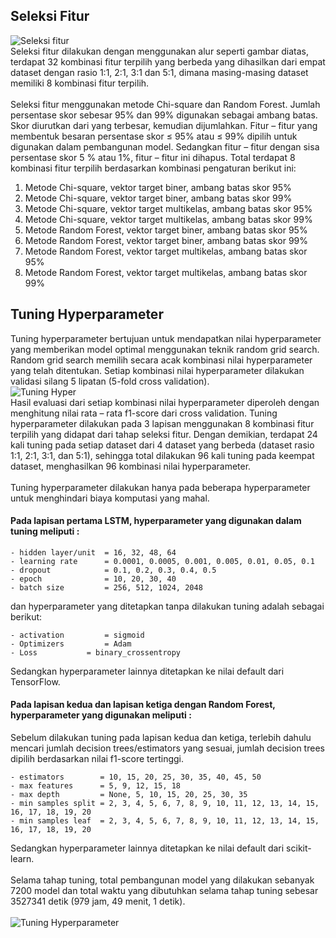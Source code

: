 ## Seleksi Fitur
![Seleksi fitur](https://github.com/fando-tek/Hybrid-learning-IDS/assets/81504312/23ec8fe5-3917-44fb-8eec-b01a9ecda91c)
\
Seleksi fitur dilakukan dengan menggunakan alur seperti gambar diatas, terdapat 32 kombinasi fitur terpilih yang berbeda yang dihasilkan dari empat dataset dengan rasio 1:1, 2:1, 3:1 dan 5:1, dimana masing-masing dataset memiliki 8 kombinasi fitur terpilih.\
\
Seleksi fitur menggunakan metode Chi-square dan Random Forest. Jumlah persentase skor sebesar 95% dan 99% digunakan sebagai ambang batas. Skor diurutkan dari yang terbesar, kemudian dijumlahkan. Fitur – fitur yang membentuk besaran persentase skor ≤ 95% atau ≤ 99% dipilih untuk digunakan dalam pembangunan model. Sedangkan  fitur – fitur dengan sisa persentase skor 5 % atau 1%, fitur – fitur ini dihapus.
Total terdapat 8 kombinasi fitur terpilih berdasarkan kombinasi pengaturan berikut ini:
1.	Metode Chi-square, vektor target biner, ambang batas skor 95%
2.	Metode Chi-square, vektor target biner, ambang batas skor 99%
3.	Metode Chi-square, vektor target multikelas, ambang batas skor 95%
4.	Metode Chi-square, vektor target multikelas, ambang batas skor 99%
5.	Metode Random Forest, vektor target biner, ambang batas skor 95%
6.	Metode Random Forest, vektor target biner, ambang batas skor 99%
7.	Metode Random Forest, vektor target multikelas, ambang batas skor 95%
8.	Metode Random Forest, vektor target multikelas, ambang batas skor 99%

## Tuning Hyperparameter
Tuning hyperparameter bertujuan untuk mendapatkan nilai hyperparameter yang memberikan model optimal menggunakan teknik random grid search. Random grid search memilih secara acak kombinasi nilai hyperparameter yang telah ditentukan. Setiap kombinasi nilai hyperparameter dilakukan validasi silang 5 lipatan (5-fold cross validation).\
![Tuning Hyper](https://github.com/fando-tek/Hybrid-learning-IDS/assets/81504312/d4588aeb-63ea-4019-ba02-e70a8d8965f8)
\
Hasil evaluasi dari setiap kombinasi nilai hyperparameter diperoleh dengan menghitung nilai rata – rata  f1-score dari cross validation. Tuning hyperparameter dilakukan pada 3 lapisan menggunakan 8 kombinasi fitur terpilih yang didapat dari tahap seleksi fitur. Dengan demikian, terdapat 24 kali tuning pada setiap dataset dari 4 dataset yang berbeda (dataset rasio 1:1, 2:1, 3:1, dan 5:1), sehingga total dilakukan 96 kali tuning pada keempat dataset, menghasilkan 96 kombinasi nilai hyperparameter.\
\
Tuning hyperparameter dilakukan hanya pada beberapa hyperparameter untuk menghindari biaya komputasi yang mahal. 
#### Pada lapisan pertama LSTM, hyperparameter yang digunakan dalam tuning meliputi :
```
- hidden layer/unit  = 16, 32, 48, 64
- learning rate      = 0.0001, 0.0005, 0.001, 0.005, 0.01, 0.05, 0.1
- dropout            = 0.1, 0.2, 0.3, 0.4, 0.5
- epoch              = 10, 20, 30, 40
- batch size         = 256, 512, 1024, 2048
```
dan hyperparameter yang ditetapkan tanpa dilakukan tuning adalah sebagai berikut:
```
- activation	     = sigmoid
- Optimizers	     = Adam
- Loss		     = binary_crossentropy
```
Sedangkan hyperparameter lainnya ditetapkan ke nilai default dari TensorFlow.
#### Pada lapisan kedua dan lapisan ketiga dengan Random Forest, hyperparameter yang digunakan meliputi :
Sebelum dilakukan tuning pada lapisan kedua dan ketiga, terlebih dahulu mencari jumlah decision trees/estimators yang sesuai, jumlah decision trees dipilih berdasarkan nilai f1-score tertinggi.
```
- estimators        = 10, 15, 20, 25, 30, 35, 40, 45, 50
- max features      = 5, 9, 12, 15, 18
- max depth         = None, 5, 10, 15, 20, 25, 30, 35
- min samples split = 2, 3, 4, 5, 6, 7, 8, 9, 10, 11, 12, 13, 14, 15, 16, 17, 18, 19, 20
- min samples leaf  = 2, 3, 4, 5, 6, 7, 8, 9, 10, 11, 12, 13, 14, 15, 16, 17, 18, 19, 20
```
Sedangkan hyperparameter lainnya ditetapkan ke nilai default dari scikit-learn.\
\
Selama tahap tuning, total pembangunan model yang dilakukan sebanyak 7200 model dan total waktu yang dibutuhkan selama tahap tuning sebesar 3527341 detik (979 jam, 49 menit, 1 detik).\
\
 ![Tuning Hyperparameter](https://github.com/fando-tek/Hybrid-learning-IDS/assets/81504312/093decc0-fbb5-4f0f-aff1-f75fabf13a0f)
